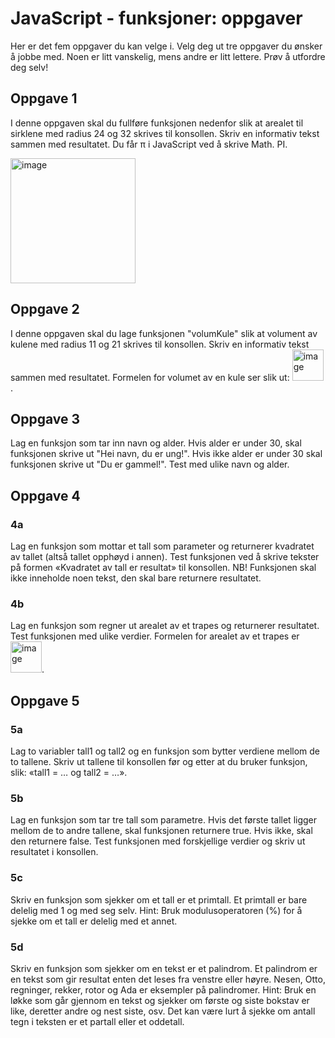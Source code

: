 # JavaScript - funksjoner: oppgaver

Her er det fem oppgaver du kan velge i. Velg deg ut tre oppgaver du ønsker å jobbe med. Noen er litt vanskelig, mens andre er litt lettere. Prøv å utfordre deg selv!

## Oppgave 1
I denne oppgaven skal du fullføre funksjonen nedenfor slik at arealet til sirklene med radius 24 og 32 skrives til konsollen. Skriv en informativ tekst sammen med resultatet. Du får π i JavaScript ved å skrive Math. PI.

<img width="200" height="200" alt="image" src="https://github.com/user-attachments/assets/3030b3d6-06a0-4e10-ac54-240fc586c3c6" />

## Oppgave 2
I denne oppgaven skal du lage funksjonen "volumKule" slik at volument av kulene med radius 11 og 21 skrives til konsollen. Skriv en informativ tekst sammen med resultatet. Formelen for volumet av en kule ser slik ut: <img width="50" height="50" alt="image" src="https://github.com/user-attachments/assets/5fca3070-52cb-4612-b9c5-15f8171d2be0" />.

## Oppgave 3
Lag en funksjon som tar inn navn og alder. Hvis alder er under 30, skal funksjonen skrive ut "Hei navn, du er ung!". Hvis ikke alder er under 30 skal funksjonen skrive ut "Du er gammel!". Test med ulike navn og alder.

## Oppgave 4
### 4a
Lag en funksjon som mottar et tall som parameter og returnerer kvadratet av tallet (altså tallet opphøyd i annen). Test funksjonen ved å skrive tekster på formen «Kvadratet av tall er resultat» til konsollen. NB! Funksjonen skal ikke inneholde noen tekst, den skal bare returnere resultatet.

### 4b
Lag en funksjon som regner ut arealet av et trapes og returnerer resultatet. Test funksjonen med ulike verdier. Formelen for arealet av et trapes er <img width="50" height="50" alt="image" src="https://github.com/user-attachments/assets/a434f105-4223-498d-b809-b3075bf46332" />.

## Oppgave 5
### 5a
Lag to variabler tall1 og tall2 og en funksjon som bytter verdiene mellom de to tallene. Skriv ut tallene til konsollen før og etter at du bruker funksjon, slik: «tall1 = … og tall2 = …».

### 5b
Lag en funksjon som tar tre tall som parametre. Hvis det første tallet ligger mellom de to andre tallene, skal funksjonen returnere true. Hvis ikke, skal den returnere false. Test funksjonen med forskjellige verdier og skriv ut resultatet i konsollen.

### 5c
Skriv en funksjon som sjekker om et tall er et primtall. Et primtall er bare delelig med 1 og med seg selv. Hint: Bruk modulusoperatoren (%) for å sjekke om et tall er delelig med et annet.

### 5d
Skriv en funksjon som sjekker om en tekst er et palindrom. Et palindrom er en tekst som gir resultat enten det leses fra venstre eller høyre. Nesen, Otto, regninger, rekker, rotor og Ada er eksempler på palindromer. Hint: Bruk en løkke som går gjennom en tekst og sjekker om første og siste bokstav er like, deretter andre og nest siste, osv. Det kan være lurt å sjekke om antall tegn i teksten er et partall eller et oddetall.








